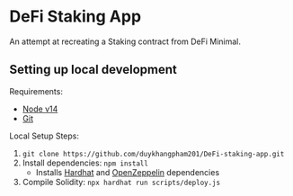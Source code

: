 # DeFi Staking App

An attempt at recreating a Staking contract from DeFi Minimal.

## Setting up local development

Requirements:
- [Node v14](https://nodejs.org/download/release/latest-v14.x/)  
- [Git](https://git-scm.com/downloads)


Local Setup Steps:
1. ``git clone https://github.com/duykhangpham201/DeFi-staking-app.git ``
1. Install dependencies: `npm install` 
    - Installs [Hardhat](https://hardhat.org/getting-started/) and [OpenZeppelin](https://docs.openzeppelin.com/contracts/4.x/) dependencies
1. Compile Solidity: ``npx hardhat run scripts/deploy.js``
